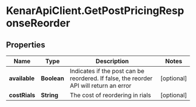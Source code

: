 # KenarApiClient.GetPostPricingResponseReorder

## Properties

Name | Type | Description | Notes
------------ | ------------- | ------------- | -------------
**available** | **Boolean** | Indicates if the post can be reordered. If false, the reorder API will return an error | [optional] 
**costRials** | **String** | The cost of reordering in rials | [optional] 



